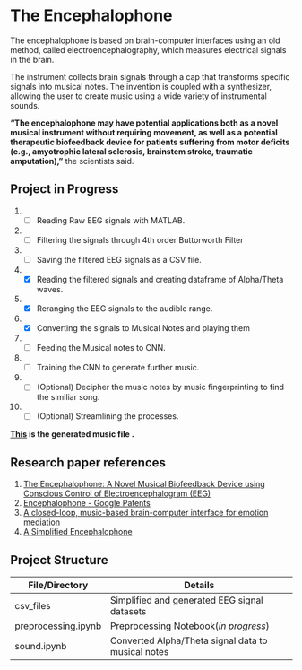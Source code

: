 # The Encephalophone

The encephalophone is based on brain-computer interfaces using an old method, called electroencephalography, which measures electrical signals in the brain.

The instrument collects brain signals through a cap that transforms specific signals into musical notes.
The invention is coupled with a synthesizer, allowing the user to create music using a wide variety of instrumental sounds.

**“The encephalophone may have potential applications both as a novel musical instrument without requiring movement, as well as a potential therapeutic biofeedback device for patients suffering from motor deficits (e.g., amyotrophic lateral sclerosis, brainstem stroke, traumatic amputation),”** the scientists said.

## Project in Progress
1. - [ ] Reading Raw EEG signals with MATLAB.
2. - [ ] Filtering the signals through 4th order Buttorworth Filter
3. - [ ] Saving the filtered EEG signals as a CSV file.
4. - [x] Reading the filtered signals and creating dataframe of Alpha/Theta waves.
5. - [x] Reranging the EEG signals to the audible range.
6. - [x] Converting the signals to Musical Notes and playing them
7. - [ ] Feeding the Musical notes to CNN.
8. - [ ] Training the CNN to generate further music.
9. - [ ] (Optional) Decipher the music notes by music fingerprinting to find the similiar song.
10. - [ ] (Optional) Streamlining the processes.

**[This](https://github.com/kritika-srivastava/Encephalophone/blob/master/Brain_Waves.mid) is the generated music file .**

## Research paper references
1. [The Encephalophone: A Novel Musical Biofeedback Device using Conscious Control of Electroencephalogram (EEG)](https://doi.org/10.3389/fnhum.2017.00213)
2. [Encephalophone - Google Patents](https://patents.google.com/patent/US20160027423A1/en)
3. [A closed-loop, music-based brain-computer interface for emotion mediation](https://doi.org/10.1371/journal.pone.0213516)
4. [A Simplified Encephalophone](https://psycnet.apa.org/doi/10.1126/science.105.2721.216)

## Project Structure

 File/Directory      | Details        
  ------------------ | ----------------------------------------------- 
 csv_files           | Simplified and generated EEG signal datasets   
 preprocessing.ipynb | Preprocessing Notebook(*in progress*)                  
 sound.ipynb         | Converted Alpha/Theta signal data to musical notes     

